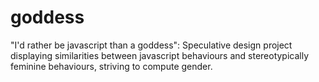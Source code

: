 # goddess
"I'd rather be javascript than a goddess": Speculative design project displaying similarities between javascript behaviours and stereotypically feminine behaviours, striving to compute gender.
